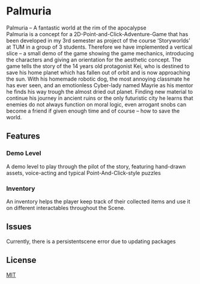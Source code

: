# Palmuria

Palmuria – A fantastic world at the rim of the apocalypse \
Palmuria is a concept for a 2D-Point-and-Click-Adventure-Game that has been developed in my 3rd semester as project of the course ‘Storyworlds’ at TUM in a group of 3 students. Therefore we have implemented a vertical slice – a small demo of the game showing the game mechanics, introducing the characters and giving an orientation for the aesthetic concept.
The game tells the story of the 14 years old protagonist Kei, 
who is destined to save his home planet which has fallen out of orbit and is now approaching the sun. 
With his homemade robotic dog, the most annoying classmate he has ever seen, and an emotionless Cyber-lady named
Mayrie as his mentor he finds his way trough the almost dried out planet. Finding new material to continue his journey in 
ancient ruins or the only futuristic city he learns that enemies do not always function on moral logic, even arrogant snobs 
can become a friend if given enough time and of course – how to save the world.

## Features
### Demo Level
A demo level to play through the pilot of the story, featuring hand-drawn assets, voice-acting and typical Point-And-Click-style puzzles

### Inventory
An inventory helps the player keep track of their collected items and use it on different interactables throughout the Scene.

## Issues
Currently, there is a persistentscene error due to updating packages

## License
[MIT](https://choosealicense.com/licenses/mit/)
